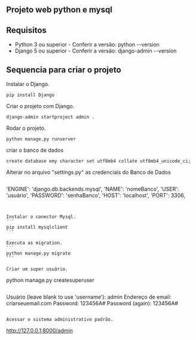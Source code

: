 ## Projeto web python e mysql

## Requisitos

* Python 3 ou superior - Conferir a versão: python --version
* Django 5 ou superior - Conferir a versão: django-admin --version

## Sequencia para criar o projeto

Instalar o Django.
```
pip install Django
```

Criar o projeto com Django.
```
django-admin startproject admin .
```

Rodar o projeto.
```
python manage.py runserver
```

criar o banco de dados
```
create database emy character set utf8mb4 collate utf8mb4_unicode_ci;
```

Alterar no arquivo "settings.py" as credenciais do Banco de Dados<br>
````
````
'ENGINE': 'django.db.backends.mysql',
'NAME': 'nomeBanco',
'USER': 'usuário',
'PASSWORD': 'senhaBanco',
'HOST': 'localhost',
'PORT': 3306,
````


Instalar o conector Mysql.
```
pip install mysqlclient
```

Executa as migration.
```
python manage.py migrate
```

Criar um super usuário.
````
python manage.py createsuperuser
````
````
Usuário (leave blank to use 'username'): admin
Endereço de email: criarseuemail.com
Password: 123456A#
Password (again): 123456A#
````

Acessar o sistema administrativo padrão.
````
http://127.0.0.1:8000/admin
````
